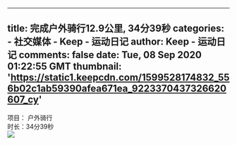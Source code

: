 
---
title: 完成户外骑行12.9公里, 34分39秒
categories: 
    - 社交媒体
    - Keep - 运动日记
author: Keep - 运动日记
comments: false
date: Tue, 08 Sep 2020 01:22:55 GMT
thumbnail: 'https://static1.keepcdn.com/1599528174832_556b02c1ab59390afea671ea_9223370437326620607_cy'
---

<div>   
项目： 户外骑行 <br>时长：34分39秒<br><img src="https://static1.keepcdn.com/1599528174832_556b02c1ab59390afea671ea_9223370437326620607_cy" referrerpolicy="no-referrer">  
</div>
            
